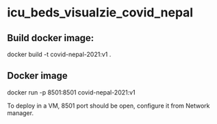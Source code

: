 # icu_beds_visualzie_covid_nepal

## Build docker image:
docker build -t covid-nepal-2021:v1 .

## Docker image 
docker run -p 8501:8501 covid-nepal-2021:v1

To deploy in a VM, 8501 port should be open, configure it from Network manager.
